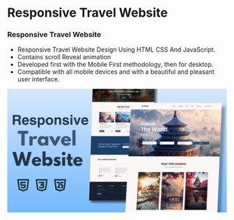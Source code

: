 # Responsive Travel Website
### Responsive Travel Website

- Responsive Travel Website Design Using HTML CSS And JavaScript.
- Contains scroll Reveal animation
- Developed first with the Mobile First methodology, then for desktop.
- Compatible with all mobile devices and with a beautiful and pleasant user interface.

![Preview img](/preview.png)
